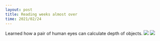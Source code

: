 ```yaml
---
layout: post
title: Reading weeks almost over
time: 2021/02/24
---
```


Learned how a pair of human eyes can calculate depth of objects.
<img src="{{site.baseurl}}/assets/Images/pair_eyes_views_depth.png">
<img src="{{site.baseurl}}/assets/Images/disparity_maps.png">